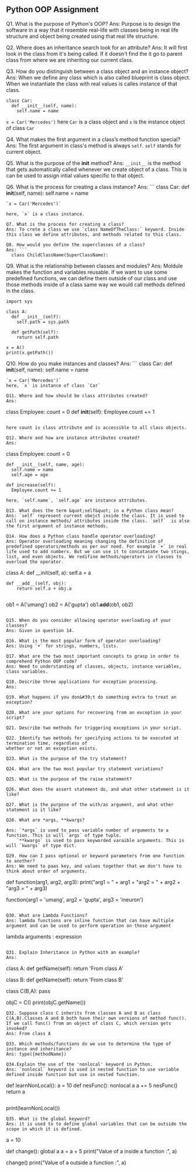 ## Python OOP Assignment
Q1. What is the purpose of Python&#39;s OOP?
Ans: Purpose is to design the software in a way that it resemble real-life with classes being in real life structure and object being created using
that real life structure.

Q2. Where does an inheritance search look for an attribute?
Ans: It will first look in the class from it's being called. If it doesn't find the it go to parent class from where we are inheriting our current class.

Q3. How do you distinguish between a class object and an instance object?
Ans: When we define any class which is also called blueprint is class object. When we instantiate the class with real values is calles instance of that class.

```
class Car:
  def __init__(self, name):
    self.name = name
```
`x = Car('Mercedes')`
here `Car` is a class object and `x` is the instance object of class `Car`

Q4. What makes the first argument in a class’s method function special?
Ans: The first argument in class's method is always `self`. `self` stands for current object. 

Q5. What is the purpose of the __init__ method?
Ans: `__init__` is the method that gets automatically called whenever we create object of a class. This is can be used to assign intial values specific to that object.

Q6. What is the process for creating a class instance?
Ans: ```
class Car:
  def __init__(self, name):
    self.name = name
```
`x = Car('Mercedes')`

here, `x` is a class instance.

Q7. What is the process for creating a class?
Ans: To crete a class we use `class NameOfTheClass:` keyword. Inside this class we define attributes, and methods related to this class.

Q8. How would you define the superclasses of a class?
Ans: ```
  class ChildClassName(SuperClassName):
```

Q9. What is the relationship between classes and modules?
Ans: Moldule makes the function and variables reusable. If we want to use some predefined functions, we can define them outside of our class and use those methods inside of a class same way we would call methods defined in the class.
```
import sys

class A:
  def __init__(self):
    self.path = sys.path
   
  def getPath(self):
    return self.path

x = A()
print(x.getPath())
```
Q10. How do you make instances and classes?
Ans: ```
class Car:
  def __init__(self, name):
    self.name = name
```
`x = Car('Mercedes')`
here, `x` is instance of class `Car`

Q11. Where and how should be class attributes created?
Ans: 
```
  class Employee:
    count = 0
    def __init__(self):
      Employee.count += 1
```

here count is class attribute and is accessible to all class objects.

Q12. Where and how are instance attributes created?
Ans: 
```  
class Employee:
    count = 0

    def __init__(self, name, age):
      self.name = name
      self.age = age
    
    def increase(self):
      Employee.count += 1
```
here, `self.name`, `self.age` are instance attributes.

Q13. What does the term &quot;self&quot; in a Python class mean?
Ans: `self` represent current obejct inside the class. It is used to call on instance methods/ attributes inside the class. `self`  is also the first argument of instance methods.

Q14. How does a Python class handle operator overloading?
Ans: Operator overloading meaning changing the definition of predefined operators/methods as per our need. For example `+` in real life used to add numbers. But we can use it to concatanate two stings, list, and even objects. We redifine methods/operators in classes to overload the operator.
```
class A:
    def __init(self, a):
        self.a = a

    def __add__(self, obj):
        return self.a + obj.a
```
```
ob1 = A('umang')
ob2 = A('gupta')
ob1.__add__(ob1, ob2)
```

Q15. When do you consider allowing operator overloading of your classes?
Ans: Given in question 14.

Q16. What is the most popular form of operator overloading?
Ans: Using `+` for strings, numbers, lists.

Q17. What are the two most important concepts to grasp in order to comprehend Python OOP code?
Ans: Need to understanding of classes, objects, instance variables, class variables.

Q18. Describe three applications for exception processing.
Ans: 

Q19. What happens if you don&#39;t do something extra to treat an exception?

Q20. What are your options for recovering from an exception in your script?

Q21. Describe two methods for triggering exceptions in your script.

Q22. Identify two methods for specifying actions to be executed at termination time, regardless of
whether or not an exception exists.

Q23. What is the purpose of the try statement?

Q24. What are the two most popular try statement variations?

Q25. What is the purpose of the raise statement?

Q26. What does the assert statement do, and what other statement is it like?

Q27. What is the purpose of the with/as argument, and what other statement is it like?

Q28. What are *args, **kwargs?

Ans: `*args` is used to pass variable number of arguments to a function. This is will `args` of type tuple.
    `**kwargs` is used to pass keyworded varaible arguments. This is will `kwargs` of type dict.

Q29. How can I pass optional or keyword parameters from one function to another?
Ans: We need to paas key, and values together that we don't have to think about order of arguments.
```
  def function(arg1, arg2, arg3):
    print("arg1 = " + arg1 + "arg2 = " + arg2 + "arg3 = " + arg3)

  function(arg1 = 'umang', arg2 = 'gupta', arg3 = 'ineuron')
```

Q30. What are Lambda Functions?
Ans: lambda functions are inline function that can have multiple argument and can be used to perform operation on those argument

```
  lambda arguments : expression
```

Q31. Explain Inheritance in Python with an example?
Ans:

```
class A:
  def getName(self):
    return 'From class A'

class B:
  def getName(self):
    return 'From class B'

class C(B,A):
  pass

objC  = C()
print(objC.getName())

```
Q32. Suppose class C inherits from classes A and B as class C(A,B).Classes A and B both have their own versions of method func(). If we call func() from an object of class C, which version gets invoked?
Ans: From class A

Q33. Which methods/functions do we use to determine the type of instance and inheritance?
Ans: type({methodName})

Q34.Explain the use of the 'nonlocal' keyword in Python.
Ans: `nonlocal` keyword is used in nested function to use variable defined inside function but use in nested function.
```
def learnNonLocal():
  a = 10
  def nesFunc():
    nonlocal a
    a += 5
  nesFunc()
  return a
```
```
print(learnNonLocal())
```
Q35. What is the global keyword?
Ans: it is used to to define global variables that can be outside the scope in which it is defined.
```
a = 10

def change():
  global a
  a = a + 5
  print("Value of a inside a function :", a)


change()
print("Value of a outside a function :", a)
```
